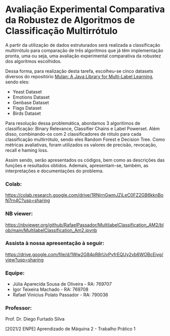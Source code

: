 # Avaliação Experimental Comparativa da Robustez de Algoritmos de Classificação Multirrótulo

A partir da utilização de dados estruturados será realizada a classificação multirrótulo para comparação de três algoritmos que já têm implementação pronta, uma ou seja, uma avaliação experimental comparativa da robustez dos algoritmos escolhidos.

Dessa forma, para realização desta tarefa, escolheu-se cinco datasets diversos do repositório [Mulan: A Java Library for Multi-Label Learning](http://mulan.sourceforge.net/datasets-mlc.html), sendo eles:

* Yeast Dataset
* Emotions Dataset
* Genbase Dataset
* Flags Dataset
* Birds Dataset

Para resolução dessa problemática, abordamos 3 algoritimos de classificação: Binary Relevance, Classifier Chains e Label Powerset. Além disso, combinando-os com 2 classificadores de rótulo para cada classificação multirrótulo, sendo eles Random Forest e Decision Tree. Como métricas avaliativas, foram utilizados os valores de precisão, revocação, recall e haming loss.

Assim sendo, serão apresentados os códigos, bem como as descrições das funções e resultados obtidos. Ademais, apresentam-se, também, as interpretações e documentações do problema.

### Colab: 
https://colab.research.google.com/drive/1RNjrnGwmJZjLeC0FZ2GB6kknBoN7rn4C?usp=sharing

### NB viewer: 
https://nbviewer.org/github/RafaelPassador/MultilabelClassification_AM2/blob/main/MultilabelClassification_Am2.ipynb

### Assista à nossa apresentação à seguir: 

https://drive.google.com/file/d/1Ww2G84pR8rUvPyfrEQUy2vb6WOBcEjvg/view?usp=sharing

### Equipe:
* Júlia Aparecida Sousa de Oliveira    - RA: 769707 
* Igor Teixeira Machado                - RA: 769708
* Rafael Vinicius Polato Passador      - RA: 790036 

### Professor:
Prof. Dr. Diego Furtado Silva

[2021/2 ENPE] Aprendizado de Máquina 2 - Trabalho Prático 1
